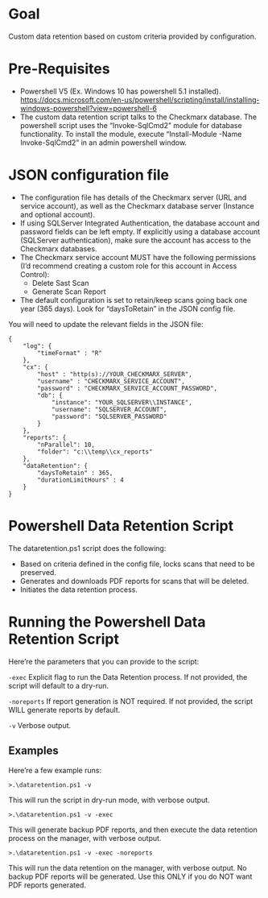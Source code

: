 # Goal
Custom data retention based on custom criteria provided by configuration.

# Pre-Requisites
-	Powershell V5 (Ex. Windows 10 has powershell 5.1 installed). https://docs.microsoft.com/en-us/powershell/scripting/install/installing-windows-powershell?view=powershell-6
-	The custom data retention script talks to the Checkmarx database. The powershell script uses the “Invoke-SqlCmd2” module for database functionality. To install the module, execute “Install-Module -Name Invoke-SqlCmd2” in an admin powershell window.

# JSON configuration file
- The configuration file has details of the Checkmarx server (URL and service account), as well as the Checkmarx database server (Instance and optional account).
- If using SQLServer Integrated Authentication, the database account and password fields can be left empty. If explicitly using a database account (SQLServer authentication), make sure the account has access to the Checkmarx databases.
- The Checkmarx service account MUST have the following permissions (I’d recommend creating a custom role for this account in Access Control):
    - Delete Sast Scan
    - Generate Scan Report
- The default configuration is set to retain/keep scans going back one year (365 days). Look for “daysToRetain” in the JSON config file.

You will need to update the relevant fields in the JSON file:
```
{
    "log": {
        "timeFormat" : "R"
    },
    "cx": {
        "host" : "http(s)://YOUR_CHECKMARX_SERVER",
        "username" : "CHECKMARX_SERVICE_ACCOUNT",
        "password" : "CHECKMARX_SERVICE_ACCOUNT_PASSWORD",
        "db": {
            "instance": "YOUR_SQLSERVER\\INSTANCE",
            "username": "SQLSERVER_ACCOUNT",
            "password": "SQLSERVER_PASSWORD"
        }
    },
    "reports": {
        "nParallel": 10,
        "folder": "c:\\temp\\cx_reports"
    },
    "dataRetention": {
        "daysToRetain" : 365,
        "durationLimitHours" : 4
    }
}
```

# Powershell Data Retention Script
The dataretention.ps1 script does the following:
-	Based on criteria defined in the config file, locks scans that need to be preserved.
-	Generates and downloads PDF reports for scans that will be deleted.
-	Initiates the data retention process.

# Running the Powershell Data Retention Script

Here’re the parameters that you can provide to the script:

`-exec`
Explicit flag to run the Data Retention process. If not provided, the script will default to a dry-run.

`-noreports`
If report generation is NOT required. If not provided, the script WILL generate reports by default.

`-v`
Verbose output.

## Examples
Here’re a few example runs:

`>.\dataretention.ps1 -v `

This will run the script in dry-run mode, with verbose output.

`>.\dataretention.ps1 -v -exec`

This will generate backup PDF reports, and then execute the data retention process on the manager, with verbose output.

`>.\dataretention.ps1 -v -exec -noreports`

This will run the data retention on the manager, with verbose output. No backup PDF reports will be generated. Use this ONLY if you do NOT want PDF reports generated.
